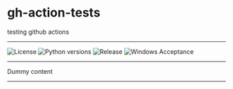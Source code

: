 # gh-action-tests
testing github actions

---
![License][license-badge]
![Python versions][python-versions-badge]
![Release][pypi-badge]
![Windows Acceptance][win_ci_badge]

---

Dummy content

---
[license-badge]: https://img.shields.io/github/license/qentinelqi/qweb
[win_ci_badge]: https://github.com/qentinelqi/qweb/actions/workflows/quality_assurance.yml/badge.svg
[python-versions-badge]: https://img.shields.io/pypi/pyversions/QWeb
[pypi-badge]: https://img.shields.io/pypi/v/QWeb?color=green
